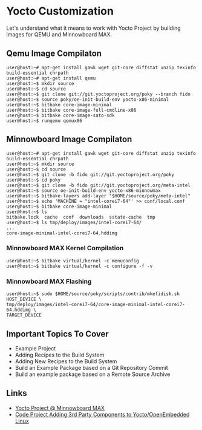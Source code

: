 Yocto Customization
==

Let's understand what it means to work with Yocto Project by building images for QEMU and Minnowboard MAX.

## Qemu Image Compilaton

    user@host:~# apt-get install gawk wget git-core diffstat unzip texinfo build-essential chrpath
    user@host:~# apt-get install qemu
    user@host:~$ mkdir source
    user@host:~$ cd source
    user@host:~$ git clone git://git.yoctoproject.org/poky --branch fido
    user@host:~$ source poky/oe-init-build-env yocto-x86-minimal
    user@host:~$ bitbake core-image-minimal
    user@host:~$ bitbake core-image-full-cmdline-x86
    user@host:~$ bitbake core-image-sato-sdk
    user@host:~$ runqemu qemux86

## Minnowboard Image Compilaton

    user@host:~# apt-get install gawk wget git-core diffstat unzip texinfo build-essential chrpath
    user@host:~$ mkdir source
    user@host:~$ cd source
    user@host:~$ git clone -b fido git://git.yoctoproject.org/poky
    user@host:~$ cd poky
    user@host:~$ git clone -b fido git://git.yoctoproject.org/meta-intel
    user@host:~$ source oe-init-build-env yocto-x86-minnowmax
    user@host:~$ bitbake-layers add-layer "$HOME/source/poky/meta-intel"
    user@host:~$ echo 'MACHINE = "intel-corei7-64"' >> conf/local.conf
    user@host:~$ bitbake core-image-minimal
    user@host:~$ ls
    bitbake.lock  cache  conf  downloads  sstate-cache  tmp
    user@host:~$ ls tmp/deploy/images/intel-corei7-64/
    ...
    core-image-minimal-intel-corei7-64.hddimg

### Minnowboard MAX Kernel Compilation

    user@host:~$ bitbake virtual/kernel -c menuconfig
    user@host:~$ bitbake virtual/kernel -c configure -f -v

### Minnowboard MAX Flashing

    user@host:~$ sudo $HOME/source/poky/scripts/contrib/mkefidisk.sh HOST_DEVICE \
    tmp/deploy/images/intel-corei7-64/core-image-minimal-intel-corei7-64.hddimg \
    TARGET_DEVICE

## Important Topics To Cover

- Example Project
- Adding Recipes to the Build System
- Adding New Recipes to the Build System
- Build an Example Package based on a Git Repository Commit
- Build an example package based on a Remote Source Archive

## Links

- [Yocto Project @ Minnowboard MAX](http://wiki.minnowboard.org/Yocto_Project)
- [Code Project Adding 3rd Party Components to Yocto/OpenEmbedded Linux](http://www.codeproject.com/Articles/774826/Adding-rd-party-components-to-Yocto-OpenEmbedded-L)